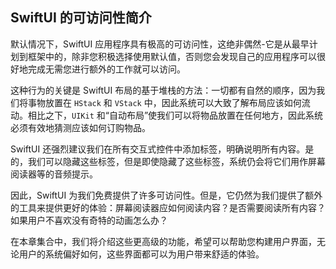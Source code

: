 SwiftUI 的可访问性简介
---

默认情况下，SwiftUI 应用程序具有极高的可访问性，这绝非偶然-它是从最早计划到框架中的，除非您积极选择使用默认值，否则您会发现自己的应用程序可以很好地完成无需您进行额外的工作就可以访问。

这种行为的关键是 SwiftUI 布局的基于堆栈的方法：一切都有自然的顺序，因为我们将事物放置在 `HStack` 和 `VStack` 中，因此系统可以大致了解布局应该如何流动。相比之下，`UIKit` 和“自动布局”使我们可以将物品放置在任何地方，因此系统必须有效地猜测应该如何订购物品。

SwiftUI 还强烈建议我们在所有交互式控件中添加标签，明确说明所有内容。是的，我们可以隐藏这些标签，但是即使隐藏了这些标签，系统仍会将它们用作屏幕阅读器等的音频提示。

因此，SwiftUI 为我们免费提供了许多可访问性。但是，它仍然为我们提供了额外的工具来提供更好的体验：屏幕阅读器应如何阅读内容？是否需要阅读所有内容？如果用户不喜欢没有奇特的动画怎么办？

在本章集合中，我们将介绍这些更高级的功能，希望可以帮助您构建用户界面，无论用户的系统偏好如何，这些界面都可以为用户带来舒适的体验。